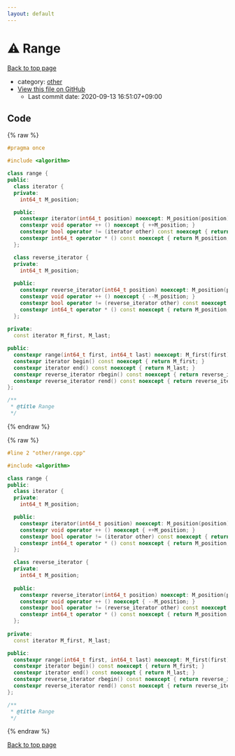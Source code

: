 ```yaml
---
layout: default
---
```


<!-- mathjax config similar to math.stackexchange -->
<script type="text/javascript" async
  src="https://cdnjs.cloudflare.com/ajax/libs/mathjax/2.7.5/MathJax.js?config=TeX-MML-AM_CHTML">
</script>
<script type="text/x-mathjax-config">
  MathJax.Hub.Config({
    TeX: { equationNumbers: { autoNumber: "AMS" }},
    tex2jax: {
      inlineMath: [ ['$','$'] ],
      processEscapes: true
    },
    "HTML-CSS": { matchFontHeight: false },
    displayAlign: "left",
    displayIndent: "2em"
  });
</script>

<script type="text/javascript" src="https://cdnjs.cloudflare.com/ajax/libs/jquery/3.4.1/jquery.min.js"></script>
<script src="https://cdn.jsdelivr.net/npm/jquery-balloon-js@1.1.2/jquery.balloon.min.js" integrity="sha256-ZEYs9VrgAeNuPvs15E39OsyOJaIkXEEt10fzxJ20+2I=" crossorigin="anonymous"></script>
<script type="text/javascript" src="../../assets/js/copy-button.js"></script>
<link rel="stylesheet" href="../../assets/css/copy-button.css" />


# :warning: Range

<a href="../../index.html">Back to top page</a>

* category: <a href="../../index.html#795f3202b17cb6bc3d4b771d8c6c9eaf">other</a>
* <a href="{{ site.github.repository_url }}/blob/master/other/range.cpp">View this file on GitHub</a>
    - Last commit date: 2020-09-13 16:51:07+09:00




## Code

<a id="unbundled"></a>
{% raw %}
```cpp
#pragma once

#include <algorithm>

class range {
public:
  class iterator {
  private:
    int64_t M_position;

  public:
    constexpr iterator(int64_t position) noexcept: M_position(position) { }
    constexpr void operator ++ () noexcept { ++M_position; }
    constexpr bool operator != (iterator other) const noexcept { return M_position != other.M_position; }
    constexpr int64_t operator * () const noexcept { return M_position; }
  };

  class reverse_iterator {
  private:
    int64_t M_position;
  
  public:
    constexpr reverse_iterator(int64_t position) noexcept: M_position(position) { }
    constexpr void operator ++ () noexcept { --M_position; }
    constexpr bool operator != (reverse_iterator other) const noexcept { return M_position != other.M_position; }
    constexpr int64_t operator * () const noexcept { return M_position; }
  };
  
private:
  const iterator M_first, M_last;

public:
  constexpr range(int64_t first, int64_t last) noexcept: M_first(first), M_last(std::max(first, last)) { }
  constexpr iterator begin() const noexcept { return M_first; }
  constexpr iterator end() const noexcept { return M_last; }
  constexpr reverse_iterator rbegin() const noexcept { return reverse_iterator(*M_last - 1); } 
  constexpr reverse_iterator rend() const noexcept { return reverse_iterator(*M_first - 1); } 
};

/**
 * @title Range
 */
```
{% endraw %}

<a id="bundled"></a>
{% raw %}
```cpp
#line 2 "other/range.cpp"

#include <algorithm>

class range {
public:
  class iterator {
  private:
    int64_t M_position;

  public:
    constexpr iterator(int64_t position) noexcept: M_position(position) { }
    constexpr void operator ++ () noexcept { ++M_position; }
    constexpr bool operator != (iterator other) const noexcept { return M_position != other.M_position; }
    constexpr int64_t operator * () const noexcept { return M_position; }
  };

  class reverse_iterator {
  private:
    int64_t M_position;
  
  public:
    constexpr reverse_iterator(int64_t position) noexcept: M_position(position) { }
    constexpr void operator ++ () noexcept { --M_position; }
    constexpr bool operator != (reverse_iterator other) const noexcept { return M_position != other.M_position; }
    constexpr int64_t operator * () const noexcept { return M_position; }
  };
  
private:
  const iterator M_first, M_last;

public:
  constexpr range(int64_t first, int64_t last) noexcept: M_first(first), M_last(std::max(first, last)) { }
  constexpr iterator begin() const noexcept { return M_first; }
  constexpr iterator end() const noexcept { return M_last; }
  constexpr reverse_iterator rbegin() const noexcept { return reverse_iterator(*M_last - 1); } 
  constexpr reverse_iterator rend() const noexcept { return reverse_iterator(*M_first - 1); } 
};

/**
 * @title Range
 */

```
{% endraw %}

<a href="../../index.html">Back to top page</a>

